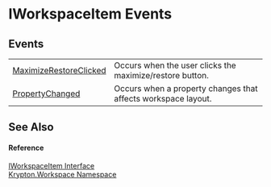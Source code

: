 # IWorkspaceItem Events




## Events
<table>
<tr>
<td><a href="62bead25-2a77-f200-5728-fdb75c896558.md">MaximizeRestoreClicked</a></td>
<td>Occurs when the user clicks the maximize/restore button.</td></tr>
<tr>
<td><a href="40f96d13-e2d2-4d0e-4b27-50baafddbb1b.md">PropertyChanged</a></td>
<td>Occurs when a property changes that affects workspace layout.</td></tr>
</table>

## See Also


#### Reference
<a href="221a6e11-27c9-1bc0-0ade-ab23384ff077.md">IWorkspaceItem Interface</a>  
<a href="0dbf488f-9676-a1e5-a949-1b4bcea03d52.md">Krypton.Workspace Namespace</a>  
